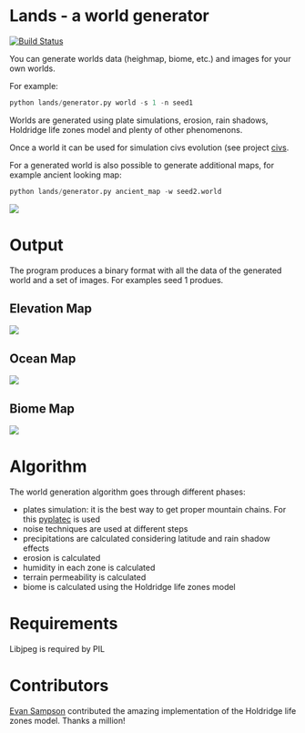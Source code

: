 Lands - a world generator
=========================

[![Build Status](https://travis-ci.org/ftomassetti/lands.svg?branch=master)](https://travis-ci.org/ftomassetti/lands)

You can generate worlds data (heighmap, biome, etc.) and images for your own worlds.

For example:

```python
python lands/generator.py world -s 1 -n seed1
```

Worlds are generated using plate simulations, erosion, rain shadows, Holdridge life zones model and plenty of other phenomenons.

Once a world it can be used for simulation civs evolution (see project [civs](https://github.com/ftomassetti/civs).

For a generated world is also possible to generate additional maps, for example ancient looking map:

```python
python lands/generator.py ancient_map -w seed2.world
```

![](https://raw.githubusercontent.com/ftomassetti/lands/master/examples/ancient_map_seed2.png)

Output
======

The program produces a binary format with all the data of the generated world and a set of images. For examples seed 1 produes.

## Elevation Map

![](https://raw.githubusercontent.com/ftomassetti/lands/master/examples/world_seed_1_elevation.png)


## Ocean Map

![](https://raw.githubusercontent.com/ftomassetti/lands/master/examples/world_seed_1_ocean.png)

## Biome Map

![](https://raw.githubusercontent.com/ftomassetti/lands/master/examples/world_seed_1_biome.png)

Algorithm
=========

The world generation algorithm goes through different phases:
* plates simulation: it is the best way to get proper mountain chains. For this [pyplatec](https://github.com/ftomassetti/pyplatec) is used
* noise techniques are used at different steps
* precipitations are calculated considering latitude and rain shadow effects
* erosion is calculated
* humidity in each zone is calculated
* terrain permeability is calculated
* biome is calculated using the Holdridge life zones model

Requirements
============

Libjpeg is required by PIL

Contributors
============

[Evan Sampson](https://github.com/esampson) contributed the amazing implementation of the Holdridge life zones model. Thanks a million!
